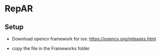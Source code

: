 # RepAR

## Setup

* Download opencv framework for ios: https://opencv.org/releases.html

* copy the file in the Frameworks folder
